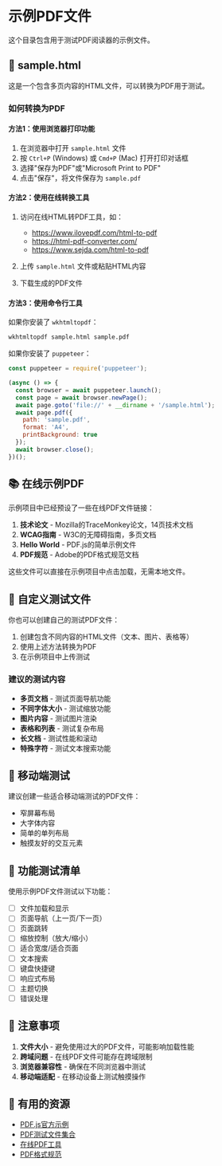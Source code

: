 # 示例PDF文件

这个目录包含用于测试PDF阅读器的示例文件。

## 📄 sample.html

这是一个包含多页内容的HTML文件，可以转换为PDF用于测试。

### 如何转换为PDF

#### 方法1：使用浏览器打印功能

1. 在浏览器中打开 `sample.html` 文件
2. 按 `Ctrl+P` (Windows) 或 `Cmd+P` (Mac) 打开打印对话框
3. 选择"保存为PDF"或"Microsoft Print to PDF"
4. 点击"保存"，将文件保存为 `sample.pdf`

#### 方法2：使用在线转换工具

1. 访问在线HTML转PDF工具，如：
   - https://www.ilovepdf.com/html-to-pdf
   - https://html-pdf-converter.com/
   - https://www.sejda.com/html-to-pdf

2. 上传 `sample.html` 文件或粘贴HTML内容
3. 下载生成的PDF文件

#### 方法3：使用命令行工具

如果你安装了 `wkhtmltopdf`：

```bash
wkhtmltopdf sample.html sample.pdf
```

如果你安装了 `puppeteer`：

```javascript
const puppeteer = require('puppeteer');

(async () => {
  const browser = await puppeteer.launch();
  const page = await browser.newPage();
  await page.goto('file://' + __dirname + '/sample.html');
  await page.pdf({ 
    path: 'sample.pdf', 
    format: 'A4',
    printBackground: true
  });
  await browser.close();
})();
```

## 📚 在线示例PDF

示例项目中已经预设了一些在线PDF文件链接：

1. **技术论文** - Mozilla的TraceMonkey论文，14页技术文档
2. **WCAG指南** - W3C的无障碍指南，多页文档
3. **Hello World** - PDF.js的简单示例文件
4. **PDF规范** - Adobe的PDF格式规范文档

这些文件可以直接在示例项目中点击加载，无需本地文件。

## 🔧 自定义测试文件

你也可以创建自己的测试PDF文件：

1. 创建包含不同内容的HTML文件（文本、图片、表格等）
2. 使用上述方法转换为PDF
3. 在示例项目中上传测试

### 建议的测试内容

- **多页文档** - 测试页面导航功能
- **不同字体大小** - 测试缩放功能
- **图片内容** - 测试图片渲染
- **表格和列表** - 测试复杂布局
- **长文档** - 测试性能和滚动
- **特殊字符** - 测试文本搜索功能

## 📱 移动端测试

建议创建一些适合移动端测试的PDF文件：

- 窄屏幕布局
- 大字体内容
- 简单的单列布局
- 触摸友好的交互元素

## 🎯 功能测试清单

使用示例PDF文件测试以下功能：

- [ ] 文件加载和显示
- [ ] 页面导航（上一页/下一页）
- [ ] 页面跳转
- [ ] 缩放控制（放大/缩小）
- [ ] 适合宽度/适合页面
- [ ] 文本搜索
- [ ] 键盘快捷键
- [ ] 响应式布局
- [ ] 主题切换
- [ ] 错误处理

## 📝 注意事项

1. **文件大小** - 避免使用过大的PDF文件，可能影响加载性能
2. **跨域问题** - 在线PDF文件可能存在跨域限制
3. **浏览器兼容性** - 确保在不同浏览器中测试
4. **移动端适配** - 在移动设备上测试触摸操作

## 🔗 有用的资源

- [PDF.js官方示例](https://mozilla.github.io/pdf.js/examples/)
- [PDF测试文件集合](https://github.com/mozilla/pdf.js/tree/master/test/pdfs)
- [在线PDF工具](https://smallpdf.com/)
- [PDF格式规范](https://www.adobe.com/content/dam/acom/en/devnet/pdf/pdfs/PDF32000_2008.pdf)
